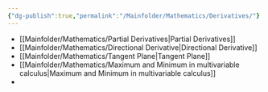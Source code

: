 ```yaml
---
{"dg-publish":true,"permalink":"/Mainfolder/Mathematics/Derivatives/"}
---
```



- [[Mainfolder/Mathematics/Partial Derivatives\|Partial Derivatives]]
- [[Mainfolder/Mathematics/Directional Derivative\|Directional Derivative]]
- [[Mainfolder/Mathematics/Tangent Plane\|Tangent Plane]] 
- [[Mainfolder/Mathematics/Maximum and Minimum in multivariable calculus\|Maximum and Minimum in multivariable calculus]]
- 










